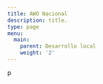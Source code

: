```yaml
---
title: AWO Nacional
description: title.
type: page
menu:
  main:
    parent: Desarrollo local
    weight: '2'
---
```

p
